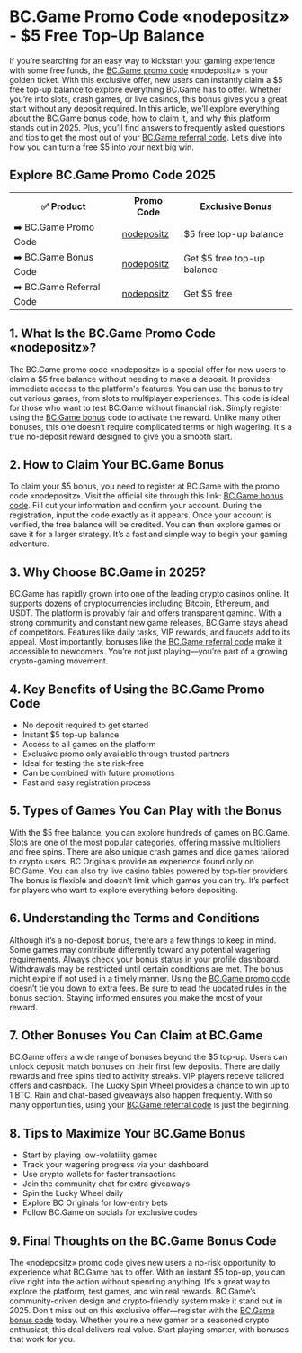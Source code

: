 <h1>BC.Game Promo Code «nodepositz» - $5 Free Top-Up Balance</h1>

If you’re searching for an easy way to kickstart your gaming experience with some free funds, the <a href="https://partnerbcgame.com/v6a027212">BC.Game promo code</a> «nodepositz» is your golden ticket. With this exclusive offer, new users can instantly claim a \$5 free top-up balance to explore everything BC.Game has to offer. Whether you’re into slots, crash games, or live casinos, this bonus gives you a great start without any deposit required. In this article, we’ll explore everything about the BC.Game bonus code, how to claim it, and why this platform stands out in 2025. Plus, you’ll find answers to frequently asked questions and tips to get the most out of your <a href="https://partnerbcgame.com/v6a027212">BC.Game referral code</a>. Let’s dive into how you can turn a free \$5 into your next big win.

<h2>Explore BC.Game Promo Code 2025</h2>
<table>
  <tr>
    <th>✅ Product</th>
    <th>Promo Code</th>
    <th>Exclusive Bonus</th>
  </tr>
  <tr>
    <td>➡️ BC.Game Promo Code</td>
    <td><a href="https://partnerbcgame.com/v6a027212">nodepositz</a></td>
    <td>$5 free top-up balance</td>
  </tr>
  <tr>
    <td>➡️ BC.Game Bonus Code</td>
    <td><a href="https://partnerbcgame.com/v6a027212">nodepositz</a></td>
    <td>Get $5 free top-up balance</td>
  </tr>
  <tr>
    <td>➡️ BC.Game Referral Code</td>
    <td><a href="https://partnerbcgame.com/v6a027212">nodepositz</a></td>
    <td>Get $5 free</td>
  </tr>
</table>

<h2>1. What Is the BC.Game Promo Code «nodepositz»?</h2>

The BC.Game promo code «nodepositz» is a special offer for new users to claim a \$5 free balance without needing to make a deposit. It provides immediate access to the platform's features. You can use the bonus to try out various games, from slots to multiplayer experiences. This code is ideal for those who want to test BC.Game without financial risk. Simply register using the <a href="https://partnerbcgame.com/v6a027212">BC.Game bonus</a> code to activate the reward. Unlike many other bonuses, this one doesn’t require complicated terms or high wagering. It's a true no-deposit reward designed to give you a smooth start.

<h2>2. How to Claim Your BC.Game Bonus</h2>

To claim your \$5 bonus, you need to register at BC.Game with the promo code «nodepositz». Visit the official site through this link: <a href="https://partnerbcgame.com/v6a027212">BC.Game bonus code</a>. Fill out your information and confirm your account. During the registration, input the code exactly as it appears. Once your account is verified, the free balance will be credited. You can then explore games or save it for a larger strategy. It’s a fast and simple way to begin your gaming adventure.

<h2>3. Why Choose BC.Game in 2025?</h2>

BC.Game has rapidly grown into one of the leading crypto casinos online. It supports dozens of cryptocurrencies including Bitcoin, Ethereum, and USDT. The platform is provably fair and offers transparent gaming. With a strong community and constant new game releases, BC.Game stays ahead of competitors. Features like daily tasks, VIP rewards, and faucets add to its appeal. Most importantly, bonuses like the <a href="https://partnerbcgame.com/v6a027212">BC.Game referral code</a> make it accessible to newcomers. You’re not just playing—you’re part of a growing crypto-gaming movement.

<h2>4. Key Benefits of Using the BC.Game Promo Code</h2>

* No deposit required to get started
* Instant \$5 top-up balance
* Access to all games on the platform
* Exclusive promo only available through trusted partners
* Ideal for testing the site risk-free
* Can be combined with future promotions
* Fast and easy registration process

<h2>5. Types of Games You Can Play with the Bonus</h2>

With the \$5 free balance, you can explore hundreds of games on BC.Game. Slots are one of the most popular categories, offering massive multipliers and free spins. There are also unique crash games and dice games tailored to crypto users. BC Originals provide an experience found only on BC.Game. You can also try live casino tables powered by top-tier providers. The bonus is flexible and doesn’t limit which games you can try. It’s perfect for players who want to explore everything before depositing.

<h2>6. Understanding the Terms and Conditions</h2>

Although it’s a no-deposit bonus, there are a few things to keep in mind. Some games may contribute differently toward any potential wagering requirements. Always check your bonus status in your profile dashboard. Withdrawals may be restricted until certain conditions are met. The bonus might expire if not used in a timely manner. Using the <a href="https://partnerbcgame.com/v6a027212">BC.Game promo code</a> doesn’t tie you down to extra fees. Be sure to read the updated rules in the bonus section. Staying informed ensures you make the most of your reward.

<h2>7. Other Bonuses You Can Claim at BC.Game</h2>

BC.Game offers a wide range of bonuses beyond the \$5 top-up. Users can unlock deposit match bonuses on their first few deposits. There are daily rewards and free spins tied to activity streaks. VIP players receive tailored offers and cashback. The Lucky Spin Wheel provides a chance to win up to 1 BTC. Rain and chat-based giveaways also happen frequently. With so many opportunities, using your <a href="https://partnerbcgame.com/v6a027212">BC.Game referral code</a> is just the beginning.

<h2>8. Tips to Maximize Your BC.Game Bonus</h2>

* Start by playing low-volatility games
* Track your wagering progress via your dashboard
* Use crypto wallets for faster transactions
* Join the community chat for extra giveaways
* Spin the Lucky Wheel daily
* Explore BC Originals for low-entry bets
* Follow BC.Game on socials for exclusive codes

<h2>9. Final Thoughts on the BC.Game Bonus Code</h2>

The «nodepositz» promo code gives new users a no-risk opportunity to experience what BC.Game has to offer. With an instant \$5 top-up, you can dive right into the action without spending anything. It’s a great way to explore the platform, test games, and win real rewards. BC.Game’s community-driven design and crypto-friendly system make it stand out in 2025. Don't miss out on this exclusive offer—register with the <a href="https://partnerbcgame.com/v6a027212">BC.Game bonus code</a> today. Whether you're a new gamer or a seasoned crypto enthusiast, this deal delivers real value. Start playing smarter, with bonuses that work for you.
